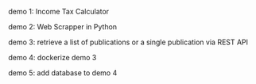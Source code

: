 demo 1: Income Tax Calculator

demo 2: Web Scrapper in Python

demo 3: retrieve a list of publications or a single publication via REST API

demo 4: dockerize demo 3

demo 5: add database to demo 4

